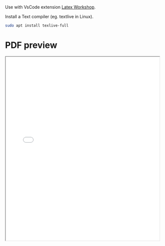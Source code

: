 Use with VsCode extension [Latex Workshop](https://marketplace.visualstudio.com/items?itemName=James-Yu.latex-workshop).

Install a Text compiler (eg. textlive in Linux).
```bash
sudo apt install texlive-full
```

# PDF preview
<iframe src="rout/main.pdf" width="100%" height="600px"></iframe>
